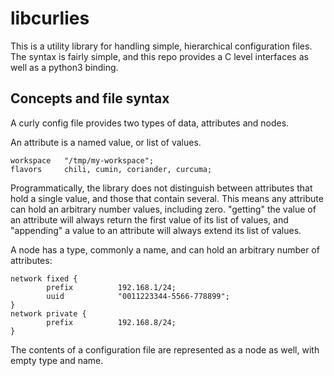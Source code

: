 # libcurlies

This is a utility library for handling simple, hierarchical configuration files.
The syntax is fairly simple, and this repo provides a C level interfaces as well as
a python3 binding.

## Concepts and file syntax

A curly config file provides two types of data, attributes and nodes.

An attribute is a named value, or list of values.

```console
workspace	"/tmp/my-workspace";
flavors		chili, cumin, coriander, curcuma;
```

Programmatically, the library does not distinguish between attributes
that hold a single value, and those that contain several. This means
any attribute can hold an arbitrary number values, including zero.
"getting" the value of an attribute will always return the first value
of its list of values, and "appending" a value to an attribute will always
extend its list of values.

A node has a type, commonly a name, and can hold an arbitrary number of
attributes:

```console
network fixed {
        prefix          192.168.1/24;
        uuid            "0011223344-5566-778899";
}
network private {
        prefix          192.168.8/24;
}
```

The contents of a configuration file are represented as a node as
well, with empty type and name.



